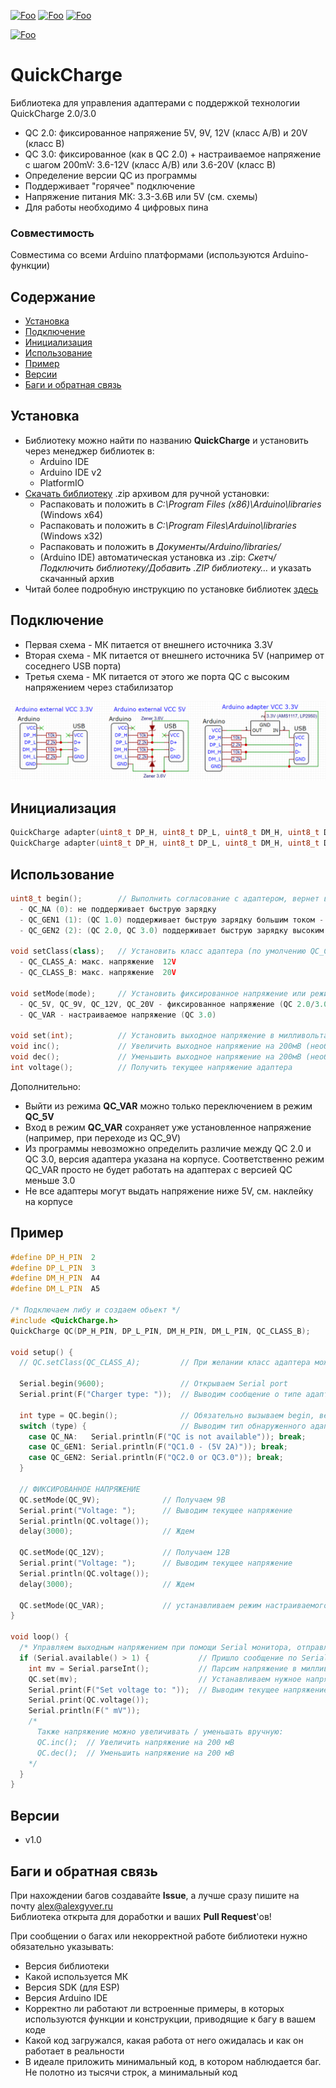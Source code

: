 [![Foo](https://img.shields.io/badge/Version-1.0-brightgreen.svg?style=flat-square)](#versions)
[![Foo](https://img.shields.io/badge/Website-AlexGyver.ru-blue.svg?style=flat-square)](https://alexgyver.ru/)
[![Foo](https://img.shields.io/badge/%E2%82%BD$%E2%82%AC%20%D0%9D%D0%B0%20%D0%BF%D0%B8%D0%B2%D0%BE-%D1%81%20%D1%80%D1%8B%D0%B1%D0%BA%D0%BE%D0%B9-orange.svg?style=flat-square)](https://alexgyver.ru/support_alex/)

[![Foo](https://img.shields.io/badge/README-ENGLISH-brightgreen.svg?style=for-the-badge)](https://github-com.translate.goog/GyverLibs/QuickCharge?_x_tr_sl=ru&_x_tr_tl=en)

# QuickCharge
Библиотека для управления адаптерами с поддержкой технологии QuickCharge 2.0/3.0
- QC 2.0: фиксированное напряжение 5V, 9V, 12V (класс A/B) и 20V (класс B)
- QC 3.0: фиксированное (как в QC 2.0) + настраиваемое напряжение с шагом 200mV: 3.6-12V (класс A/B) или 3.6-20V (класс B)
- Определение версии QC из программы
- Поддерживает "горячее" подключение
- Напряжение питания МК: 3.3-3.6В или 5V (см. схемы)
- Для работы необходимо 4 цифровых пина

### Совместимость
Совместима со всеми Arduino платформами (используются Arduino-функции)

## Содержание
- [Установка](#install)
- [Подключение](#wiring)
- [Инициализация](#init)
- [Использование](#usage)
- [Пример](#example)
- [Версии](#versions)
- [Баги и обратная связь](#feedback)

<a id="install"></a>
## Установка
- Библиотеку можно найти по названию **QuickCharge** и установить через менеджер библиотек в:
    - Arduino IDE
    - Arduino IDE v2
    - PlatformIO
- [Скачать библиотеку](https://github.com/GyverLibs/QuickCharge/archive/refs/heads/main.zip) .zip архивом для ручной установки:
    - Распаковать и положить в *C:\Program Files (x86)\Arduino\libraries* (Windows x64)
    - Распаковать и положить в *C:\Program Files\Arduino\libraries* (Windows x32)
    - Распаковать и положить в *Документы/Arduino/libraries/*
    - (Arduino IDE) автоматическая установка из .zip: *Скетч/Подключить библиотеку/Добавить .ZIP библиотеку…* и указать скачанный архив
- Читай более подробную инструкцию по установке библиотек [здесь](https://alexgyver.ru/arduino-first/#%D0%A3%D1%81%D1%82%D0%B0%D0%BD%D0%BE%D0%B2%D0%BA%D0%B0_%D0%B1%D0%B8%D0%B1%D0%BB%D0%B8%D0%BE%D1%82%D0%B5%D0%BA)

<a id="wiring"></a>
## Подключение
- Первая схема - МК питается от внешнего источника 3.3V
- Вторая схема - МК питается от внешнего источника 5V (например от соседнего USB порта)
- Третья схема - МК питается от этого же порта QC с высоким напряжением через стабилизатор

![scheme](/doc/scheme.png)

<a id="init"></a>
## Инициализация
```cpp
QuickCharge adapter(uint8_t DP_H, uint8_t DP_L, uint8_t DM_H, uint8_t DM_L);                // указание пинов
QuickCharge adapter(uint8_t DP_H, uint8_t DP_L, uint8_t DM_H, uint8_t DM_L, bool CLASS);    // + класс
```

<a id="usage"></a>
## Использование
```cpp
uint8_t begin();        // Выполнить согласование с адаптером, вернет версию адаптера:
  - QC_NA (0): не поддерживает быструю зарядку
  - QC_GEN1 (1): (QC 1.0) поддерживает быструю зарядку большим током - 5V 2A
  - QC_GEN2 (2): (QC 2.0, QC 3.0) поддерживает быструю зарядку высоким напряжением
  
void setClass(class);   // Установить класс адаптера (по умолчению QC_CLASS_A). class:
  - QC_CLASS_A: макс. напряжение  12V
  - QC_CLASS_B: макс. напряжение  20V
  
void setMode(mode);     // Установить фиксированное напряжение или режим настраиваемого напряжения. mode:
  - QC_5V, QC_9V, QC_12V, QC_20V - фиксированное напряжение (QC 2.0/3.0)
  - QC_VAR - настраиваемое напряжение (QC 3.0)
  
void set(int);          // Установить выходное напряжение в милливольтах (необходим режим QC_VAR и QC3.0)
void inc();             // Увеличить выходное напряжение на 200мВ (необходим режим QC_VAR и QC3.0)
void dec();             // Уменьшить выходное напряжение на 200мВ (необходим режим QC_VAR и QC3.0)
int voltage();          // Получить текущее напряжение адаптера
```

Дополнительно:
- Выйти из режима **QC_VAR** можно только переключением в режим **QC_5V**
- Вход в режим **QC_VAR** сохраняет уже установленное напряжение (например, при переходе из QC_9V)
- Из программы невозможно определить различие между QC 2.0 и QC 3.0, версия адаптера указана на корпусе. Соответственно режим QC_VAR просто не будет работать на адаптерах с версией QC меньше 3.0
- Не все адаптеры могут выдать напряжение ниже 5V, см. наклейку на корпусе

<a id="example"></a>
## Пример
```cpp
#define DP_H_PIN  2
#define DP_L_PIN  3
#define DM_H_PIN  A4
#define DM_L_PIN  A5

/* Подключаем либу и создаем обьект */
#include <QuickCharge.h>
QuickCharge QC(DP_H_PIN, DP_L_PIN, DM_H_PIN, DM_L_PIN, QC_CLASS_B);

void setup() {
  // QC.setClass(QC_CLASS_A);         // При желании класс адаптера можно поменять
  
  Serial.begin(9600);                 // Открываем Serial port
  Serial.print(F("Charger type: "));  // Выводим сообщение о типе адаптера

  int type = QC.begin();              // Обязательно вызываем begin, вернет тип адаптера
  switch (type) {                     // Выводим тип обнаруженного адаптера
    case QC_NA:   Serial.println(F("QC is not available")); break;
    case QC_GEN1: Serial.println(F("QC1.0 - (5V 2A)")); break;
    case QC_GEN2: Serial.println(F("QC2.0 or QC3.0")); break;
  }
  
  // ФИКСИРОВАННОЕ НАПРЯЖЕНИЕ
  QC.setMode(QC_9V);              // Получаем 9В
  Serial.print("Voltage: ");      // Выводим текущее напряжение
  Serial.println(QC.voltage());
  delay(3000);                    // Ждем

  QC.setMode(QC_12V);             // Получаем 12В
  Serial.print("Voltage: ");      // Выводим текущее напряжение
  Serial.println(QC.voltage());
  delay(3000);                    // Ждем
  
  QC.setMode(QC_VAR);             // устанавливаем режим настраиваемого напряжения
}

void loop() {
  /* Управляем выходным напряжением при помощи Serial монитора, отправляя напряжение в целых милливольтах! */
  if (Serial.available() > 1) {           // Пришло сообщение по Serial
    int mv = Serial.parseInt();           // Парсим напряжение в милливольтах
    QC.set(mv);                           // Устанавливаем нужное напряжение
    Serial.print(F("Set voltage to: "));  // Выводим текущее напряжение
    Serial.print(QC.voltage());
    Serial.println(F(" mV"));
    /*
      Также напряжение можно увеличивать / уменьшать вручную:
      QC.inc();  // Увеличить напряжение на 200 мВ
      QC.dec();  // Уменьшить напряжение на 200 мВ
    */
  }
}
```

<a id="versions"></a>
## Версии
- v1.0

<a id="feedback"></a>
## Баги и обратная связь
При нахождении багов создавайте **Issue**, а лучше сразу пишите на почту [alex@alexgyver.ru](mailto:alex@alexgyver.ru)  
Библиотека открыта для доработки и ваших **Pull Request**'ов!


При сообщении о багах или некорректной работе библиотеки нужно обязательно указывать:
- Версия библиотеки
- Какой используется МК
- Версия SDK (для ESP)
- Версия Arduino IDE
- Корректно ли работают ли встроенные примеры, в которых используются функции и конструкции, приводящие к багу в вашем коде
- Какой код загружался, какая работа от него ожидалась и как он работает в реальности
- В идеале приложить минимальный код, в котором наблюдается баг. Не полотно из тысячи строк, а минимальный код
